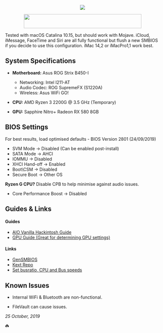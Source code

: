 <p align="center">
 <img src="https://ibin.co/4wX5oSSZBLqt.png"/>
</p>

<p align="center">
 <img src="https://ibin.co/4wWyAVkKNTUv.png" width="383" height="46"/>
</p>

Tested with macOS Catalina 10.15, but should work with Mojave. iCloud, iMessage, FaceTime and Siri are all fully functional but flush a new SMBIOS if you decide to use this configuration. iMac 14,2 or iMacPro1,1 work best.

## System Specifications

- **Motherboard:** Asus ROG Strix B450-I
  * Networking: Intel I211-AT
  * Audio Codec: ROG SupremeFX (S1220A)
  * Wireless: Asus WiFi GO!
  
- **CPU:** AMD Ryzen 3 2200G @ 3.5 GHz (Temporary)

- **GPU:** Sapphire Nitro+ Radeon RX 580 8GB

## BIOS Settings

For best results, load optimised defaults - BIOS Version 2801 (24/09/2019)

- SVM Mode -> Disabled (Can be enabled post-install)
- SATA Mode -> AHCI
- IOMMU -> Disabled
- XHCI Hand-off -> Enabled
- Boot\CSM -> Disabled
- Secure Boot -> Other OS

**Ryzen G CPU?** Disable CPB to help minimise against audio issues.

- Core Performance Boost -> Disabled

## Guides & Links

#### Guides
- [AIO Vanilla Hackintosh Guide](https://kb.hackintoshisfun.ml/clover/)
- [GPU Guide (Great for determining GPU settings)](https://khronokernel-3.gitbook.io/catalina-gpu-buyers-guide/)

#### Links
- [GenSMBIOS](https://github.com/corpnewt/GenSMBIOS)
- [Kext Repo](https://1drv.ms/f/s!AiP7m5LaOED-m-J8-MLJGnOgAqnjGw)
- [Set busratio, CPU and Bus speeds](https://forum.amd-osx.com/viewtopic.php?t=3440)

## Known Issues

- Internal WiFi & Bluetooth are non-functional.

- FileVault can cause issues.

*25 October, 2019*

☘️
	